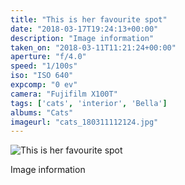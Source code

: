 ```yaml
---
title: "This is her favourite spot"
date: "2018-03-17T19:24:13+00:00"
description: "Image information"
taken_on: "2018-03-11T11:21:24+00:00"
aperture: "f/4.0"
speed: "1/100s"
iso: "ISO 640"
expcomp: "0 ev"
camera: "Fujifilm X100T"
tags: ['cats', 'interior', 'Bella']
albums: "Cats"
imageurl: "cats_180311112124.jpg"
---
```


![This is her favourite spot](https://wingsopenwide-images.s3.amazonaws.com/s/cats_180311112124.jpg)

Image information